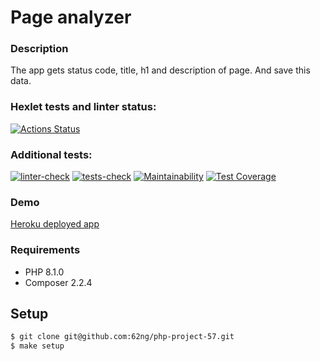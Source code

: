 # Page analyzer

### Description
The app gets status code, title, h1 and description of page. And save this data.

### Hexlet tests and linter status:
[![Actions Status](https://github.com/62ng/php-project-57/workflows/hexlet-check/badge.svg)](https://github.com/62ng/php-project-57/actions)

### Additional tests:
[![linter-check](https://github.com/62ng/php-project-57/actions/workflows/linter-check.yml/badge.svg)](https://github.com/62ng/php-project-57/actions/workflows/lint-check.yml)
[![tests-check](https://github.com/62ng/php-project-57/actions/workflows/tests-check.yml/badge.svg)](https://github.com/62ng/php-project-57/actions/workflows/tests-check.yml)
[![Maintainability](https://api.codeclimate.com/v1/badges/f4aaa540350bc0dc3c0b/maintainability)](https://codeclimate.com/github/62ng/php-project-57/maintainability)
[![Test Coverage](https://api.codeclimate.com/v1/badges/f4aaa540350bc0dc3c0b/test_coverage)](https://codeclimate.com/github/62ng/php-project-57/test_coverage)

### Demo

[Heroku deployed app](https://hexlet-p4.herokuapp.com/)

### Requirements

* PHP 8.1.0
* Composer 2.2.4

## Setup

```sh
$ git clone git@github.com:62ng/php-project-57.git
$ make setup
```